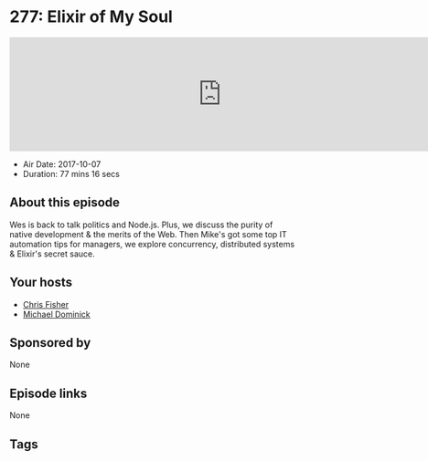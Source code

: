 # 277: Elixir of My Soul

<iframe src="https://player.fireside.fm/v2/MLf2ZzhC+H67h11Z5?theme=dark" width="740" height="200" frameborder="0" scrolling="no"></iframe>

* Air Date: 2017-10-07
* Duration: 77 mins 16 secs

## About this episode

Wes is back to talk politics and Node.js. Plus, we discuss the purity of native development & the merits of the Web. Then Mike's got some top IT automation tips for managers, we explore concurrency, distributed systems & Elixir's secret sauce.

## Your hosts
* [Chris Fisher](https://coder.show/hosts/chrislas)
* [Michael Dominick](https://coder.show/hosts/michael)

## Sponsored by

None



## Episode links

None



## Tags

